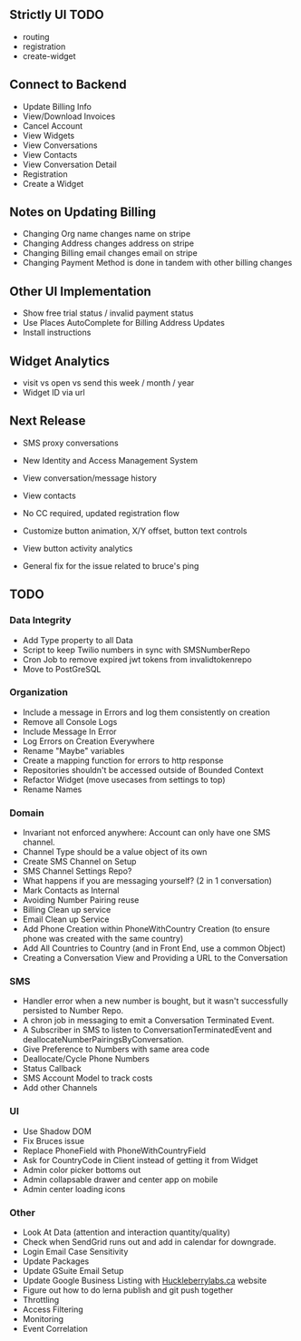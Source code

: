 ## Strictly UI TODO

- routing
- registration
- create-widget

## Connect to Backend

- Update Billing Info
- View/Download Invoices
- Cancel Account
- View Widgets
- View Conversations
- View Contacts
- View Conversation Detail
- Registration
- Create a Widget

## Notes on Updating Billing

- Changing Org name changes name on stripe
- Changing Address changes address on stripe
- Changing Billing email changes email on stripe
- Changing Payment Method is done in tandem with other billing changes

## Other UI Implementation

- Show free trial status / invalid payment status
- Use Places AutoComplete for Billing Address Updates
- Install instructions

## Widget Analytics

- visit vs open vs send this week / month / year
- Widget ID via url

## Next Release

- SMS proxy conversations
- New Identity and Access Management System

- View conversation/message history
- View contacts

- No CC required, updated registration flow
- Customize button animation, X/Y offset, button text controls
- View button activity analytics
- General fix for the issue related to bruce's ping

## TODO

### Data Integrity

- Add Type property to all Data
- Script to keep Twilio numbers in sync with SMSNumberRepo
- Cron Job to remove expired jwt tokens from invalidtokenrepo
- Move to PostGreSQL

### Organization

- Include a message in Errors and log them consistently on creation
- Remove all Console Logs
- Include Message In Error
- Log Errors on Creation Everywhere
- Rename "Maybe" variables
- Create a mapping function for errors to http response
- Repositories shouldn't be accessed outside of Bounded Context
- Refactor Widget (move usecases from settings to top)
- Rename Names

### Domain

- Invariant not enforced anywhere: Account can only have one SMS channel.
- Channel Type should be a value object of its own
- Create SMS Channel on Setup
- SMS Channel Settings Repo?
- What happens if you are messaging yourself? (2 in 1 conversation)
- Mark Contacts as Internal
- Avoiding Number Pairing reuse
- Billing Clean up service
- Email Clean up Service
- Add Phone Creation within PhoneWithCountry Creation (to ensure phone was created with the same country)
- Add All Countries to Country (and in Front End, use a common Object)
- Creating a Conversation View and Providing a URL to the Conversation

### SMS

- Handler error when a new number is bought, but it wasn't successfully persisted to Number Repo.
- A chron job in messaging to emit a Conversation Terminated Event.
- A Subscriber in SMS to listen to ConversationTerminatedEvent and deallocateNumberPairingsByConversation.
- Give Preference to Numbers with same area code
- Deallocate/Cycle Phone Numbers
- Status Callback
- SMS Account Model to track costs
- Add other Channels

### UI

- Use Shadow DOM
- Fix Bruces issue
- Replace PhoneField with PhoneWithCountryField
- Ask for CountryCode in Client instead of getting it from Widget
- Admin color picker bottoms out
- Admin collapsable drawer and center app on mobile
- Admin center loading icons

### Other

- Look At Data (attention and interaction quantity/quality)
- Check when SendGrid runs out and add in calendar for downgrade.
- Login Email Case Sensitivity
- Update Packages
- Update GSuite Email Setup
- Update Google Business Listing with [Huckleberrylabs.ca](http://huckleberrylabs.ca) website
- Figure out how to do lerna publish and git push together
- Throttling
- Access Filtering
- Monitoring
- Event Correlation
